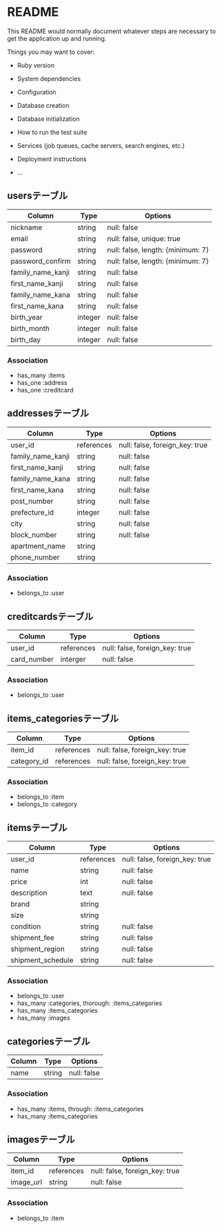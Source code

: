 # README

This README would normally document whatever steps are necessary to get the
application up and running.

Things you may want to cover:

* Ruby version

* System dependencies

* Configuration

* Database creation

* Database initialization

* How to run the test suite

* Services (job queues, cache servers, search engines, etc.)

* Deployment instructions

* ...

## usersテーブル

|Column|Type|Options|
|------|----|-------|
|nickname|string|null: false|
|email|string|null: false, unique: true|
|password|string|null: false, length: {minimum: 7}|
|password_confirm|string|null: false, length: {minimum: 7}|
|family_name_kanji|string|null: false|
|first_name_kanji|string|null: false|
|family_name_kana|string|null: false|
|first_name_kana|string|null: false|
|birth_year|integer|null: false|
|birth_month|integer|null: false|
|birth_day|integer|null: false|

### Association
- has_many :items
- has_one :address
- has_one :creditcard


## addressesテーブル

|Column|Type|Options|
|------|----|-------|
|user_id|references|null: false, foreign_key: true|
|family_name_kanji|string|null: false|
|first_name_kanji|string|null: false|
|family_name_kana|string|null: false|
|first_name_kana|string|null: false|
|post_number|string|null: false|
|prefecture_id|integer|null: false|
|city|string|null: false|
|block_number|string|null: false|
|apartment_name|string||
|phone_number|string||

### Association
- belongs_to :user


## creditcardsテーブル

|Column|Type|Options|
|------|----|-------|
|user_id|references|null: false, foreign_key: true|
|card_number|interger|null: false|

### Association
- belongs_to :user


## items_categoriesテーブル

|Column|Type|Options|
|------|----|-------|
|item_id|references|null: false, foreign_key: true|
|category_id|references|null: false, foreign_key: true|

### Association
- belongs_to :item
- belongs_to :category


## itemsテーブル

|Column|Type|Options|
|------|----|-------|
|user_id|references|null: false, foreign_key: true|
|name|string|null: false|
|price|int|null: false|
|description|text|null: false|
|brand|string||
|size|string||
|condition|string|null: false|
|shipment_fee|string|null: false|
|shipment_region|string|null: false|
|shipment_schedule|string|null: false|

### Association
- belongs_to :user
- has_many :categories, thorough: :items_categories
- has_many :items_categories
- has_many :images


## categoriesテーブル

|Column|Type|Options|
|------|----|-------|
|name|string|null: false|

### Association
- has_many :items, through: :items_categories
- has_many :items_categories


## imagesテーブル

|Column|Type|Options|
|------|----|-------|
|item_id|references|null: false, foreign_key: true|
|image_url|string|null: false|

### Association
- belongs_to :item

